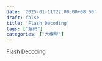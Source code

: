 ```yaml
---
date: '2025-01-11T22:00:00+08:00'
draft: false
title: 'Flash Decoding'
tags: ["解码"]
categories: ["大模型"]
---
```


[Flash Decoding](https://xves6ft58q.feishu.cn/docx/XOoHdpdfho4WygxZIBJcPwcanbf?from=from_copylink)
